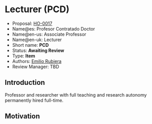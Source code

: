 # Lecturer (PCD)

* Proposal: [HO-0017](0017-profesor-contratado-doctor.md)
* Name@es: Profesor Contratado Doctor
* Name@en-us: Associate Professor
* Name@en-uk: Lecturer
* Short name: **PCD**
* Status: **Awaiting Review**
* Type: **Item**
* Authors: [Emilio Rubiera](https://github.com/spitxa)
* Review Manager: TBD

## Introduction

Professor and researcher with full teaching and research autonomy permanently hired full-time. 

## Motivation
